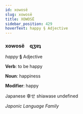 ```yaml
---
id: xowosë
slug: xowosë
title: XOWOSË
sidebar_position: 429
hoverText: happy § Adjective
---
```


### xowosë&emsp;<span kind="abugida">ɋʒɐʇ</span>

*happy* **§** Adjective

**Verb**: to be happy

**Noun**: happiness

**Modifier**: happy

Japanese 幸せ shiawase undefined

*Japonic Language Family*